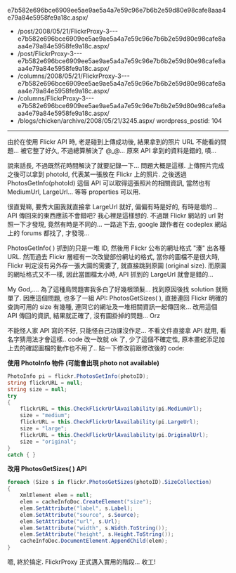 e7b582e696bce6909ee5ae9ae5a4a7e59c96e7b6b2e59d80e98cafe8aaa4e79a84e5958fe9a18c.aspx/
  - /post/2008/05/21/FlickrProxy-3---e7b582e696bce6909ee5ae9ae5a4a7e59c96e7b6b2e59d80e98cafe8aaa4e79a84e5958fe9a18c.aspx/
  - /post/FlickrProxy-3---e7b582e696bce6909ee5ae9ae5a4a7e59c96e7b6b2e59d80e98cafe8aaa4e79a84e5958fe9a18c.aspx/
  - /columns/2008/05/21/FlickrProxy-3---e7b582e696bce6909ee5ae9ae5a4a7e59c96e7b6b2e59d80e98cafe8aaa4e79a84e5958fe9a18c.aspx/
  - /columns/FlickrProxy-3---e7b582e696bce6909ee5ae9ae5a4a7e59c96e7b6b2e59d80e98cafe8aaa4e79a84e5958fe9a18c.aspx/
  - /blogs/chicken/archive/2008/05/21/3245.aspx/
wordpress_postid: 104
---

由於在使用 Flickr API 時, 老是碰到上傳成功後, 結果拿到的照片 URL 不能看的問題... 被它整了好久, 不過總算解決了 @_@... 原來 API 拿到的資料是錯的, 嘖...

說來話長, 不過既然花時間解決了就要記錄一下... 問題大概是這樣. 上傳照片完成之後可以拿到 photoId, 代表某一張放在 Flickr 上的照片. 之後透過 PhotosGetInfo(photoId) 這個 API 可以取得這張照片的相關資訊, 當然也有 MediumUrl, LargeUrl... 等等 properties 可以用.

很直覺嘛, 要秀大圖我就直接拿 LargeUrl 就好, 偏偏有時是好的, 有時是壞的... API 傳回來的東西應該不會錯吧? 我心裡是這樣想的. 不過跟 Flickr 網站的 url 對照一下才發現, 竟然有時是不同的... 一路追下去, google 跟作者在 codeplex 網站上的 forums 都找了, 才發現...

PhotosGetInfo( ) 抓到的只是一堆 ID, 然後用 Flickr 公布的網址格式 "湊" 出各種 URL. 然而過去 Flickr 層經有一次改變部份網址的格式, 當你的圖檔不是很大時, Flickr 判定沒有另外存一張大圖的需要了, 就直接跳到原圖 (original size). 而原圖的網址格式又不一樣, 因此當圖檔太小時, API 抓到的 LargeUrl 就會是錯的...

My God,.... 為了這種鳥問題害我多白了好幾根頭髮... 找到原因後找 solution 就簡單了. 因應這個問題, 也多了一組 API: PhotosGetSizes( ), 直接連回 Flickr 明確的查詢可用的 size 有幾種, 連同它的網址及一堆相關資訊一起傳回來... 改用這個 API 傳回的資訊, 結果就正確了, 沒有圖掛掉的問題... Orz

不能怪人家 API 寫的不好, 只能怪自己功課沒作足... 不看文件直接拿 API 就用, 看名字猜用法才會這樣.. code 改一改就 ok 了, 少了這個不確定性, 原本畫蛇添足加上去的確認圖檔的動作也不用了.. 貼一下修改前跟修改後的 code:

**使用 PhotoInfo 物件 (可能會出現 photo not available)**

```csharp
PhotoInfo pi = flickr.PhotosGetInfo(photoID);
string flickrURL = null;
string size = null;
try
{
    flickrURL = this.CheckFlickrUrlAvailability(pi.MediumUrl);
    size = "medium";
    flickrURL = this.CheckFlickrUrlAvailability(pi.LargeUrl);
    size = "large";
    flickrURL = this.CheckFlickrUrlAvailability(pi.OriginalUrl);
    size = "original";
}
catch { }
```

**改用 PhotosGetSizes( ) API**

```csharp
foreach (Size s in flickr.PhotosGetSizes(photoID).SizeCollection)
{
    XmlElement elem = null;
    elem = cacheInfoDoc.CreateElement("size");
    elem.SetAttribute("label", s.Label);
    elem.SetAttribute("source", s.Source);
    elem.SetAttribute("url", s.Url);
    elem.SetAttribute("width", s.Width.ToString());
    elem.SetAttribute("height", s.Height.ToString());
    cacheInfoDoc.DocumentElement.AppendChild(elem);
}
```

嗯, 終於搞定. FlickrProxy 正式邁入實用的階段... 收工!